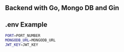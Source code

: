 ## Backend with Go, Mongo DB and Gin

## .env Example
```bash
PORT=PORT_NUMBER
MONGODB_URL=MONGODB_URL
JWT_KEY=JWT_KEY
```
